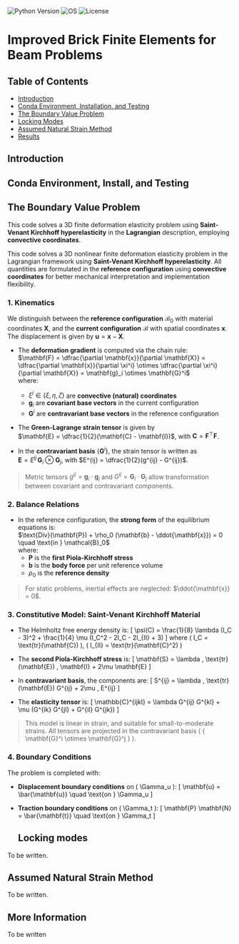 ![Python Version](https://img.shields.io/badge/python-3.12-blue)
![OS](https://img.shields.io/badge/os-ubuntu%20%7C%20macos%20%7C%20windows-blue)
![License](https://img.shields.io/badge/license-MIT-green)


# Improved Brick Finite Elements for Beam Problems

## Table of Contents

- [Introduction](#introduction)
- [Conda Environment, Installation, and Testing](#conda-environment-installation-and-testing)
- [The Boundary Value Problem](#BVP)
- [Locking Modes](#locking-modes)
- [Assumed Natural Strain Method](#ANS)
- [Results](#results)

## Introduction


## Conda Environment, Install, and Testing


## The Boundary Value Problem
This code solves a 3D finite deformation elasticity problem using **Saint-Venant Kirchhoff hyperelasticity** in the **Lagrangian** description, employing **convective coordinates**.

This code solves a 3D nonlinear finite deformation elasticity problem in the Lagrangian framework using **Saint-Venant Kirchhoff hyperelasticity**. All quantities are formulated in the **reference configuration** using **convective coordinates** for better mechanical interpretation and implementation flexibility.

### 1. Kinematics

We distinguish between the **reference configuration** $\mathcal{B}_0$ with material coordinates $\mathbf{X}$, and the **current configuration** $\mathcal{B}$ with spatial coordinates $\mathbf{x}$. The displacement is given by $\mathbf{u} = \mathbf{x} - \mathbf{X}$.

- The **deformation gradient** is computed via the chain rule:  
  $\mathbf{F} = \dfrac{\partial \mathbf{x}}{\partial \mathbf{X}} = \dfrac{\partial \mathbf{x}}{\partial \xi^i} \otimes \dfrac{\partial \xi^i}{\partial \mathbf{X}} = \mathbf{g}_i \otimes \mathbf{G}^i$  
  where:  
  - $\xi^i \in \{\xi, \eta, \zeta\}$ are **convective (natural) coordinates**  
  - $\mathbf{g}_i$ are **covariant base vectors** in the current configuration  
  - $\mathbf{G}^i$ are **contravariant base vectors** in the reference configuration

- The **Green-Lagrange strain tensor** is given by  
  $\mathbf{E} = \dfrac{1}{2}(\mathbf{C} - \mathbf{I})$, with $\mathbf{C} = \mathbf{F}^\top \mathbf{F}$.

- In the **contravariant basis** $\{\mathbf{G}^i\}$, the strain tensor is written as  
  $\mathbf{E} = E^{ij} \, \mathbf{G}_i \otimes \mathbf{G}_j$, with $E^{ij} = \dfrac{1}{2}(g^{ij} - G^{ij})$.

> Metric tensors $g^{ij} = \mathbf{g}_i \cdot \mathbf{g}_j$ and $G^{ij} = \mathbf{G}_i \cdot \mathbf{G}_j$ allow transformation between covariant and contravariant components.

### 2. Balance Relations

- In the reference configuration, the **strong form** of the equilibrium equations is:  
  $\text{Div}(\mathbf{P}) + \rho_0 (\mathbf{b} - \ddot{\mathbf{x}}) = 0 \quad \text{in } \mathcal{B}_0$  
  where:  
  - $\mathbf{P}$ is the **first Piola-Kirchhoff stress**  
  - $\mathbf{b}$ is the **body force** per unit reference volume  
  - $\rho_0$ is the **reference density**

> For static problems, inertial effects are neglected: $\ddot{\mathbf{x}} = 0$.

### 3. Constitutive Model: Saint-Venant Kirchhoff Material

- The Helmholtz free energy density is:
  \[
  \psi(C) = \frac{1}{8} \lambda (I_C - 3)^2 + \frac{1}{4} \mu (I_C^2 - 2I_C - 2I_{II} + 3)
  \]
  where \( I_C = \text{tr}(\mathbf{C}) \), \( I_{II} = \text{tr}(\mathbf{C}^2) \)

- The **second Piola-Kirchhoff stress** is:
  \[
  \mathbf{S} = \lambda \, \text{tr}(\mathbf{E}) \, \mathbf{I} + 2\mu \mathbf{E}
  \]

- In **contravariant basis**, the components are:
  \[
  S^{ij} = \lambda \, \text{tr}(\mathbf{E}) G^{ij} + 2\mu \, E^{ij}
  \]

- The **elasticity tensor** is:
  \[
  \mathbb{C}^{ijkl} = \lambda G^{ij} G^{kl} + \mu (G^{ik} G^{jl} + G^{il} G^{jk})
  \]

> This model is linear in strain, and suitable for small-to-moderate strains. All tensors are projected in the contravariant basis \( \{ \mathbf{G}^i \otimes \mathbf{G}^j \} \).

### 4. Boundary Conditions

The problem is completed with:

- **Displacement boundary conditions** on \( \Gamma_u \):
  \[
  \mathbf{u} = \bar{\mathbf{u}} \quad \text{on } \Gamma_u
  \]

- **Traction boundary conditions** on \( \Gamma_t \):
  \[
  \mathbf{P} \mathbf{N} = \bar{\mathbf{t}} \quad \text{on } \Gamma_t
  \]

  ## Locking modes

To be written.


## Assumed Natural Strain Method

To be written.


## More Information

To be written
